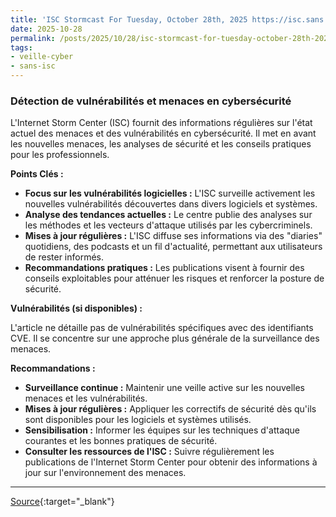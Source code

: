 ```yaml
---
title: 'ISC Stormcast For Tuesday, October 28th, 2025 https://isc.sans.edu/podcastdetail/9674, (Tue, Oct 28th)'
date: 2025-10-28
permalink: /posts/2025/10/28/isc-stormcast-for-tuesday-october-28th-2025-httpsiscsansedupodcastdetail9674-tue-oct-28th/
tags:
- veille-cyber
- sans-isc
---
```

### Détection de vulnérabilités et menaces en cybersécurité

L'Internet Storm Center (ISC) fournit des informations régulières sur l'état actuel des menaces et des vulnérabilités en cybersécurité. Il met en avant les nouvelles menaces, les analyses de sécurité et les conseils pratiques pour les professionnels.

**Points Clés :**

*   **Focus sur les vulnérabilités logicielles :** L'ISC surveille activement les nouvelles vulnérabilités découvertes dans divers logiciels et systèmes.
*   **Analyse des tendances actuelles :** Le centre publie des analyses sur les méthodes et les vecteurs d'attaque utilisés par les cybercriminels.
*   **Mises à jour régulières :** L'ISC diffuse ses informations via des "diaries" quotidiens, des podcasts et un fil d'actualité, permettant aux utilisateurs de rester informés.
*   **Recommandations pratiques :** Les publications visent à fournir des conseils exploitables pour atténuer les risques et renforcer la posture de sécurité.

**Vulnérabilités (si disponibles) :**

L'article ne détaille pas de vulnérabilités spécifiques avec des identifiants CVE. Il se concentre sur une approche plus générale de la surveillance des menaces.

**Recommandations :**

*   **Surveillance continue :** Maintenir une veille active sur les nouvelles menaces et les vulnérabilités.
*   **Mises à jour régulières :** Appliquer les correctifs de sécurité dès qu'ils sont disponibles pour les logiciels et systèmes utilisés.
*   **Sensibilisation :** Informer les équipes sur les techniques d'attaque courantes et les bonnes pratiques de sécurité.
*   **Consulter les ressources de l'ISC :** Suivre régulièrement les publications de l'Internet Storm Center pour obtenir des informations à jour sur l'environnement des menaces.

---
[Source](https://isc.sans.edu/diary/rss/32426){:target="_blank"}

